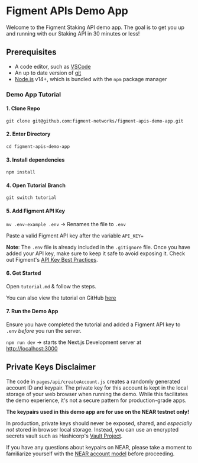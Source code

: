 # Figment APIs Demo App

Welcome to the Figment Staking API demo app. The goal is to get you up and running with our Staking API in 30 minutes or less!

## Prerequisites

- A code editor, such as [VSCode](https://code.visualstudio.com)
- An up to date version of [git](https://git-scm.com)
- [Node.js](https://nodejs.org/en/) v14+, which is bundled with the `npm` package manager

### Demo App Tutorial

#### 1. Clone Repo

`git clone git@github.com:figment-networks/figment-apis-demo-app.git`

#### 2. Enter Directory

`cd figment-apis-demo-app`

#### 3. Install dependencies

`npm install`

#### 4. Open Tutorial Branch

`git switch tutorial`

#### 5. Add Figment API Key

`mv .env-example .env` &rarr; Renames the file to `.env`

Paste a valid Figment API key after the variable `API_KEY=`

**Note**: The `.env` file is already included in the `.gitignore` file.
Once you have added your API key, make sure to keep it safe to avoid exposing it.
Check out Figment's [API Key Best Practices](https://docs.figment.io/guides/manage-and-secure-api-keys#api-key-best-practices).

#### 6. Get Started

Open `tutorial.md` & follow the steps.

You can also view the tutorial on GitHub [here](https://github.com/figment-networks/figment-apis-demo-app/blob/tutorial/tutorial.md)

#### 7. Run the Demo App

Ensure you have completed the tutorial and added a Figment API key to `.env` _before_ you run the server.

`npm run dev` &rarr; starts the Next.js Development server at [http://localhost:3000](http://localhost:3000)

## Private Keys Disclaimer

The code in `pages/api/createAccount.js` creates a randomly generated account ID and keypair. The private key for this account is kept in the local storage of your web browser when running the demo. While this facilitates the demo experience, it's not a secure pattern for production-grade apps.

**The keypairs used in this demo app are for use on the NEAR testnet only!**

In production, private keys should never be exposed, shared, and _especially not_ stored in browser local storage. Instead, you can use an encrypted secrets vault such as Hashicorp's [Vault Project](https://www.vaultproject.io/).

If you have any questions about keypairs on NEAR, please take a moment to familiarize yourself with the [NEAR account model](https://docs.near.org/concepts/basics/accounts/model) before proceeding.
